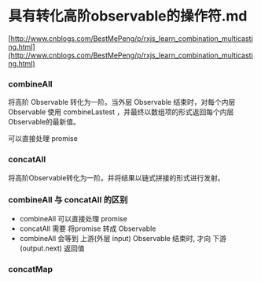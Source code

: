 # 具有转化高阶observable的操作符.md

[http://www.cnblogs.com/BestMePeng/p/rxjs_learn_combination_multicasting.html](http://www.cnblogs.com/BestMePeng/p/rxjs_learn_combination_multicasting.html)

### combineAll

将高阶 Observable 转化为一阶。当外层 Observable 结束时，对每个内层 Observable 使用 combineLastest ，并最终以数组项的形式返回每个内层Observable的最新值。

可以直接处理 promise

### concatAll 

将高阶Observable转化为一阶。并将结果以链式拼接的形式进行发射。

### combineAll 与 concatAll 的区别

- combineAll 可以直接处理 promise
- concatAll 需要 将promise 转成 Observable
- combineAll 会等到 上游(外层 input) Observable 结束时, 才向 下游(output.next) 返回值

### concatMap

